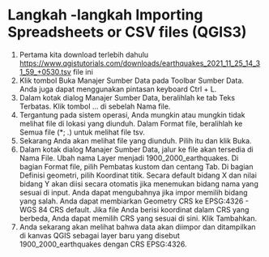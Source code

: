 # Langkah -langkah Importing Spreadsheets or CSV files (QGIS3)

1.	Pertama kita download terlebih dahulu https://www.qgistutorials.com/downloads/earthquakes_2021_11_25_14_31_59_+0530.tsv file ini 
2.	 Klik tombol Buka Manajer Sumber Data pada Toolbar Sumber Data. Anda juga dapat menggunakan pintasan keyboard Ctrl + L.
3.	Dalam kotak dialog Manajer Sumber Data, beralihlah ke tab Teks Terbatas. Klik tombol ... di sebelah Nama file.
4.	Tergantung pada sistem operasi, Anda mungkin atau mungkin tidak melihat file di lokasi yang diunduh. Dalam Format file, beralihlah ke Semua file (*; *.*) untuk melihat file tsv.
5.	Sekarang Anda akan melihat file yang diunduh. Pilih itu dan klik Buka.
6.	Dalam kotak dialog Manajer Sumber Data, jalur ke file akan tersedia di Nama File. Ubah nama Layer menjadi 1900_2000_earthquakes. Di bagian Format file, pilih Pembatas kustom dan centang Tab. Di bagian Definisi geometri, pilih Koordinat titik. Secara default bidang X dan nilai bidang Y akan diisi secara otomatis jika menemukan bidang nama yang sesuai di input. Anda dapat mengubahnya jika impor memilih bidang yang salah. Anda dapat membiarkan Geometry CRS ke EPSG:4326 - WGS 84 CRS default. Jika file Anda berisi koordinat dalam CRS yang berbeda, Anda dapat memilih CRS yang sesuai di sini. Klik Tambahkan.
7.	Anda sekarang akan melihat bahwa data akan diimpor dan ditampilkan di kanvas QGIS sebagai layer baru yang disebut 1900_2000_earthquakes dengan CRS EPSG:4326.


